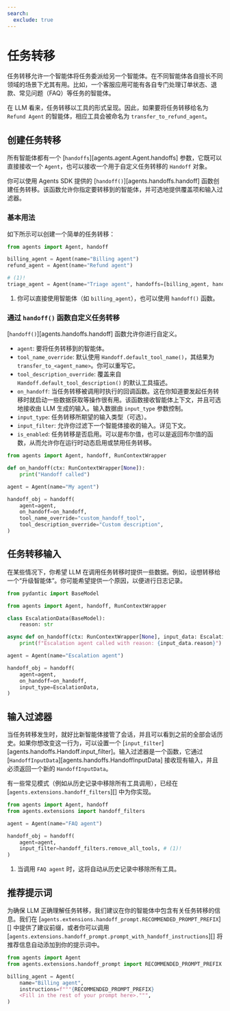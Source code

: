 ```yaml
---
search:
  exclude: true
---
```

# 任务转移

任务转移允许一个智能体将任务委派给另一个智能体。在不同智能体各自擅长不同领域的场景下尤其有用。比如，一个客服应用可能有各自专门处理订单状态、退款、常见问题（FAQ）等任务的智能体。

在 LLM 看来，任务转移以工具的形式呈现。因此，如果要将任务转移给名为 `Refund Agent` 的智能体，相应工具会被命名为 `transfer_to_refund_agent`。

## 创建任务转移

所有智能体都有一个 [`handoffs`][agents.agent.Agent.handoffs] 参数，它既可以直接接收一个 `Agent`，也可以接收一个用于自定义任务转移的 `Handoff` 对象。

你可以使用 Agents SDK 提供的 [`handoff()`][agents.handoffs.handoff] 函数创建任务转移。该函数允许你指定要转移到的智能体，并可选地提供覆盖项和输入过滤器。

### 基本用法

如下所示可以创建一个简单的任务转移：

```python
from agents import Agent, handoff

billing_agent = Agent(name="Billing agent")
refund_agent = Agent(name="Refund agent")

# (1)!
triage_agent = Agent(name="Triage agent", handoffs=[billing_agent, handoff(refund_agent)])
```

1. 你可以直接使用智能体（如 `billing_agent`），也可以使用 `handoff()` 函数。

### 通过 `handoff()` 函数自定义任务转移

[`handoff()`][agents.handoffs.handoff] 函数允许你进行自定义。

- `agent`: 要将任务转移到的智能体。
- `tool_name_override`: 默认使用 `Handoff.default_tool_name()`，其结果为 `transfer_to_<agent_name>`。你可以重写它。
- `tool_description_override`: 覆盖来自 `Handoff.default_tool_description()` 的默认工具描述。
- `on_handoff`: 当任务转移被调用时执行的回调函数。这在你知道要发起任务转移时就启动一些数据获取等操作很有用。该函数接收智能体上下文，并且可选地接收由 LLM 生成的输入。输入数据由 `input_type` 参数控制。
- `input_type`: 任务转移所期望的输入类型（可选）。
- `input_filter`: 允许你过滤下一个智能体接收的输入。详见下文。
- `is_enabled`: 任务转移是否启用。可以是布尔值，也可以是返回布尔值的函数，从而允许你在运行时动态启用或禁用任务转移。

```python
from agents import Agent, handoff, RunContextWrapper

def on_handoff(ctx: RunContextWrapper[None]):
    print("Handoff called")

agent = Agent(name="My agent")

handoff_obj = handoff(
    agent=agent,
    on_handoff=on_handoff,
    tool_name_override="custom_handoff_tool",
    tool_description_override="Custom description",
)
```

## 任务转移输入

在某些情况下，你希望 LLM 在调用任务转移时提供一些数据。例如，设想转移给一个“升级智能体”。你可能希望提供一个原因，以便进行日志记录。

```python
from pydantic import BaseModel

from agents import Agent, handoff, RunContextWrapper

class EscalationData(BaseModel):
    reason: str

async def on_handoff(ctx: RunContextWrapper[None], input_data: EscalationData):
    print(f"Escalation agent called with reason: {input_data.reason}")

agent = Agent(name="Escalation agent")

handoff_obj = handoff(
    agent=agent,
    on_handoff=on_handoff,
    input_type=EscalationData,
)
```

## 输入过滤器

当任务转移发生时，就好比新智能体接管了会话，并且可以看到之前的全部会话历史。如果你想改变这一行为，可以设置一个 [`input_filter`][agents.handoffs.Handoff.input_filter]。输入过滤器是一个函数，它通过 [`HandoffInputData`][agents.handoffs.HandoffInputData] 接收现有输入，并且必须返回一个新的 `HandoffInputData`。

有一些常见模式（例如从历史记录中移除所有工具调用），已经在 [`agents.extensions.handoff_filters`][] 中为你实现。

```python
from agents import Agent, handoff
from agents.extensions import handoff_filters

agent = Agent(name="FAQ agent")

handoff_obj = handoff(
    agent=agent,
    input_filter=handoff_filters.remove_all_tools, # (1)!
)
```

1. 当调用 `FAQ agent` 时，这将自动从历史记录中移除所有工具。

## 推荐提示词

为确保 LLM 正确理解任务转移，我们建议在你的智能体中包含有关任务转移的信息。我们在 [`agents.extensions.handoff_prompt.RECOMMENDED_PROMPT_PREFIX`][] 中提供了建议前缀，或者你可以调用 [`agents.extensions.handoff_prompt.prompt_with_handoff_instructions`][] 将推荐信息自动添加到你的提示词中。

```python
from agents import Agent
from agents.extensions.handoff_prompt import RECOMMENDED_PROMPT_PREFIX

billing_agent = Agent(
    name="Billing agent",
    instructions=f"""{RECOMMENDED_PROMPT_PREFIX}
    <Fill in the rest of your prompt here>.""",
)
```